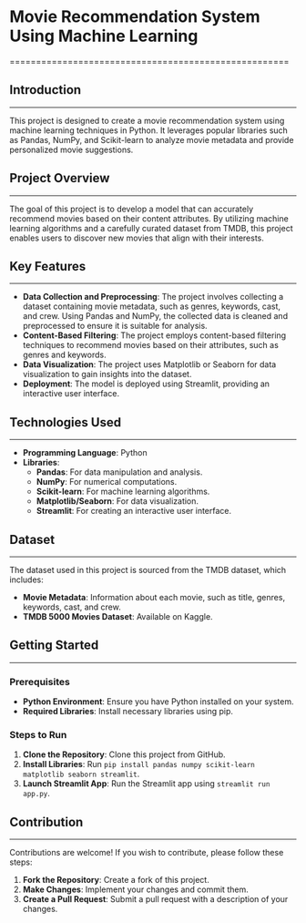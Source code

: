 
# Movie Recommendation System Using Machine Learning
=====================================================

## Introduction
------------

This project is designed to create a movie recommendation system using machine learning techniques in Python. It leverages popular libraries such as Pandas, NumPy, and Scikit-learn to analyze movie metadata and provide personalized movie suggestions.

## Project Overview
-----------------

The goal of this project is to develop a model that can accurately recommend movies based on their content attributes. By utilizing machine learning algorithms and a carefully curated dataset from TMDB, this project enables users to discover new movies that align with their interests.

## Key Features
--------------

- **Data Collection and Preprocessing**: The project involves collecting a dataset containing movie metadata, such as genres, keywords, cast, and crew. Using Pandas and NumPy, the collected data is cleaned and preprocessed to ensure it is suitable for analysis.
- **Content-Based Filtering**: The project employs content-based filtering techniques to recommend movies based on their attributes, such as genres and keywords.
- **Data Visualization**: The project uses Matplotlib or Seaborn for data visualization to gain insights into the dataset.
- **Deployment**: The model is deployed using Streamlit, providing an interactive user interface.

## Technologies Used
--------------------

- **Programming Language**: Python
- **Libraries**:
  - **Pandas**: For data manipulation and analysis.
  - **NumPy**: For numerical computations.
  - **Scikit-learn**: For machine learning algorithms.
  - **Matplotlib/Seaborn**: For data visualization.
  - **Streamlit**: For creating an interactive user interface.

## Dataset
----------

The dataset used in this project is sourced from the TMDB dataset, which includes:

- **Movie Metadata**: Information about each movie, such as title, genres, keywords, cast, and crew.
- **TMDB 5000 Movies Dataset**: Available on Kaggle.

## Getting Started
-----------------

### Prerequisites

- **Python Environment**: Ensure you have Python installed on your system.
- **Required Libraries**: Install necessary libraries using pip.

### Steps to Run

1. **Clone the Repository**: Clone this project from GitHub.
2. **Install Libraries**: Run `pip install pandas numpy scikit-learn matplotlib seaborn streamlit`.
3. **Launch Streamlit App**: Run the Streamlit app using `streamlit run app.py`.

## Contribution
--------------

Contributions are welcome! If you wish to contribute, please follow these steps:

1. **Fork the Repository**: Create a fork of this project.
2. **Make Changes**: Implement your changes and commit them.
3. **Create a Pull Request**: Submit a pull request with a description of your changes.

